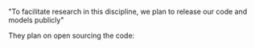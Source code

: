 "To facilitate research in this discipline, we plan to release our code and models publicly"


They plan on open sourcing the code:

